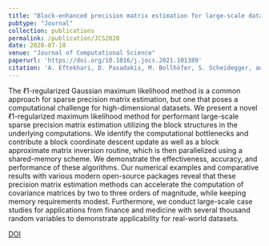 ```yaml
---
title: "Block-enhanced precision matrix estimation for large-scale datasets"
pubtype: "Journal"
collection: publications
permalink: /publication/JCS2020
date: 2020-07-18
venue: "Journal of Computational Science"
paperurl: 'https://doi.org/10.1016/j.jocs.2021.101389'
citation: 'A. Eftekhari, D. Pasadakis, M. Bollhöfer, S. Scheidegger, and O. Schenk, Block-enhanced precision matrix estimation for large-scale datasets, Journal of Computational Science, Volume 53, 2021, 101389, ISSN 1877-7503'
---
```

The ℓ1-regularized Gaussian maximum likelihood method is a common approach for sparse precision
matrix estimation, but one that poses a computational challenge for high-dimensional datasets. We
present a novel ℓ1-regularized maximum likelihood method for performant large-scale sparse precision
matrix estimation utilizing the block structures in the underlying computations. We identify the computational bottlenecks and contribute a block coordinate descent update as well as a block approximate matrix inversion routine, which is then parallelized using a shared-memory scheme. We demonstrate the effectiveness, accuracy, and performance of these algorithms. Our numerical examples and comparative results with various modern open-source packages reveal that these precision matrix estimation methods can accelerate the computation of covariance matrices by two to three orders of magnitude, while keeping memory requirements modest. Furthermore, we conduct large-scale case studies for applications from finance and medicine with several thousand random variables to demonstrate applicability for real-world datasets.



[DOI](https://doi.org/10.1016/j.jocs.2021.101389)

